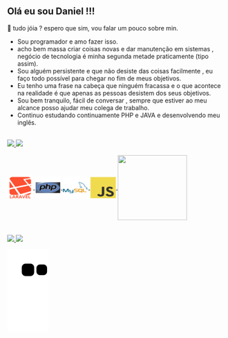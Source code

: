 ## Olá eu sou Daniel !!!
 👋 tudo jóia ? espero que sim, vou falar um pouco sobre min.
<br/>
- Sou programador e amo fazer isso.
- acho bem massa criar coisas novas e dar manutenção em sistemas , negócio de tecnologia é minha segunda metade praticamente (tipo assim).
- Sou alguém persistente e que não desiste das coisas facilmente , eu faço todo possível para chegar no fim de meus objetivos.
- Eu tenho uma frase na cabeça que ninguém fracassa e o que acontece na realidade é que apenas as pessoas desistem dos seus objetivos.
- Sou bem tranquilo, fácil de conversar , sempre que estiver ao meu alcance posso ajudar meu colega de trabalho.
- Continuo estudando continuamente PHP e JAVA e desenvolvendo meu inglês.
<br/>

 <div>
  <a href="https://github.com/DanielLiberato">
  <img height="150em" src="https://github-readme-stats.vercel.app/api?username=DanielLiberato&show_icons=true&theme=dark&include_all_commits=true&count_private=true"/>
  <img height="150em" src="https://github-readme-stats.vercel.app/api/top-langs/?username=DanielLiberato&layout=compact&langs_count=7&theme=dark"/>
</div>
 
<div style="display: inline_block"><br>
  <img align="center" height="50" width="60" src="https://raw.githubusercontent.com/devicons/devicon/master/icons/laravel/laravel-plain-wordmark.svg">
  <img align="center" height="50" width="60" src="https://raw.githubusercontent.com/devicons/devicon/master/icons/php/php-original.svg">
  <img align="center" height="50" width="60" src="https://raw.githubusercontent.com/devicons/devicon/master/icons/mysql/mysql-original-wordmark.svg">
  <img align="center" height="50" width="60" src="https://raw.githubusercontent.com/devicons/devicon/master/icons/javascript/javascript-original.svg">
  <img align="center" height="150" width="160" src="https://media.giphy.com/media/06aA0f1QpAshEfFbFH/giphy.gif">
</div>
</a>
<br/>
<br/>
<div>
  <a href="https://wa.me/5592992404172?&text=olá">
    <img src="https://img.shields.io/badge/WhatsApp-25D366?style=for-the-badge&logo=whatsapp&logoColor=white"
  </a>
  <a href="https://www.linkedin.com/in/daniel-liberato-da-silva-706418143/">
    <img src="https://img.shields.io/badge/LinkedIn-0077B5?style=for-the-badge&logo=linkedin&logoColor=white"
  </a>
</div>
  
   ![Snake animation](https://github.com/DanielLiberato/DanielLiberato/blob/output/github-contribution-grid-snake.svg)
